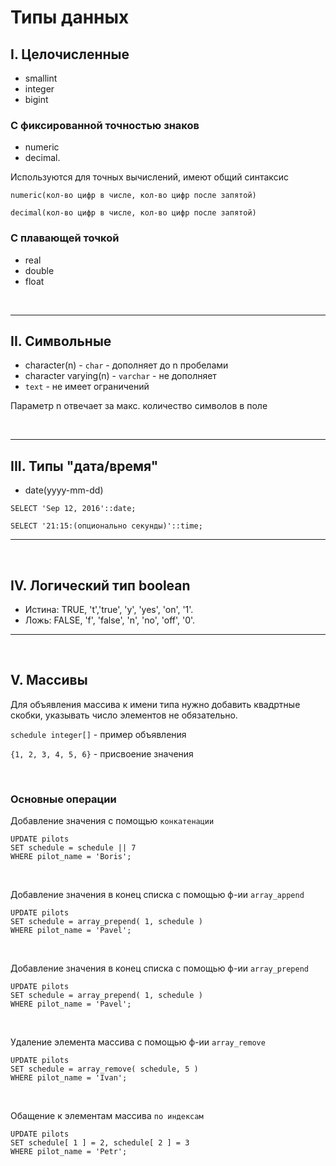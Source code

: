 # Типы данных
## I. Целочисленные
- smallint
- integer
- bigint
### C фиксированной точностью знаков
- numeric
- decimal.

Используются для точных вычислений, имеют общий синтаксис
```
numeric(кол-во цифр в числе, кол-во цифр после запятой)

decimal(кол-во цифр в числе, кол-во цифр после запятой)
```
### С плавающей точкой
- real
- double
- float

<br>

---
## II. Символьные

- character(n) - `char` - дополняет до n пробелами
- character varying(n) - `varchar` - не дополняет
- `text` - не имеет ограничений

Параметр n отвечает за макс. количество символов в поле

<br>

---

## III. Типы "дата/время"
- date(yyyy-mm-dd)
```
SELECT 'Sep 12, 2016'::date;
```
```
SELECT '21:15:(опционально секунды)'::time;
```

---

<br>

## IV. Логический тип boolean
- Истина: TRUE, 't','true', 'y', 'yes', 'on', '1'.
- Ложь: FALSE, 'f', 'false', 'n', 'no', 'off', '0'.

---

<br>

## V. Массивы

Для объявления массива к имени типа нужно добавить квадртные скобки, указывать число элементов не обязательно.

`schedule integer[]` - пример объявления

`{1, 2, 3, 4, 5, 6}` - присвоение значения

<br>

### Основные операции

Добавление значения с помощью `конкатенации`
```
UPDATE pilots
SET schedule = schedule || 7
WHERE pilot_name = 'Boris';
```

<br>

Добавление значения в конец списка с помощью ф-ии `array_append`

```
UPDATE pilots
SET schedule = array_prepend( 1, schedule )
WHERE pilot_name = 'Pavel';
```

<br>

Добавление значения в конец списка с помощью ф-ии `array_prepend`

```
UPDATE pilots
SET schedule = array_prepend( 1, schedule )
WHERE pilot_name = 'Pavel';
```

<br>

Удаление элемента массива с помощью ф-ии `array_remove`

```
UPDATE pilots
SET schedule = array_remove( schedule, 5 )
WHERE pilot_name = 'Ivan';
```

<br>

Обащение к элементам массива `по индексам`

```
UPDATE pilots
SET schedule[ 1 ] = 2, schedule[ 2 ] = 3
WHERE pilot_name = 'Petr';
```